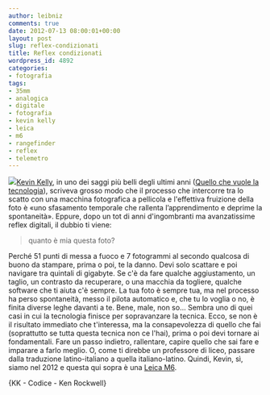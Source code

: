 ```yaml
---
author: leibniz
comments: true
date: 2012-07-13 08:00:01+00:00
layout: post
slug: reflex-condizionati
title: Reflex condizionati
wordpress_id: 4892
categories:
- fotografia
tags:
- 35mm
- analogica
- digitale
- fotografia
- kevin kelly
- leica
- m6
- rangefinder
- reflex
- telemetro
---
```


[![](http://leibniz.me/images/uploads/2012/07/sss-300x141.png)](http://leibniz.me/wp-content/uploads/2012/07/sss.png)[Kevin Kelly](http://www.kk.org/), in uno dei saggi più belli degli ultimi anni ([Quello che vuole la tecnologia](http://www.codiceedizioni.it/libri/quello-che-vuole-la-tecnologia/)), scriveva grosso modo che il processo che intercorre tra lo scatto con una macchina fotografica a pellicola e l'effettiva fruizione della foto è «uno sfasamento temporale che rallenta l’apprendimento e deprime la spontaneità». Eppure, dopo un tot di anni d'ingombranti ma avanzatissime reflex digitali, il dubbio ti viene:


> quanto è mia questa foto?


Perché 51 punti di messa a fuoco e 7 fotogrammi al secondo qualcosa di buono da stampare, prima o poi, te la danno. Devi solo scattare e poi navigare tra quintali di gigabyte. Se c'è da fare qualche aggiustamento, un taglio, un contrasto da recuperare, o una macchia da togliere, qualche software che ti aiuta c'è sempre. La tua foto è sempre tua, ma nel processo ha perso spontaneità, messo il pilota automatico e, che tu lo voglia o no, è finita diverse leghe davanti a te. Bene, male, non so... Sembra uno di quei casi in cui la tecnologia finisce per sopravanzare la tecnica. Ecco, se non è il risultato immediato che t'interessa, ma la consapevolezza di quello che fai (soprattutto se tutta questa tecnica non ce l'hai), prima o poi devi tornare ai fondamentali. Fare un passo indietro, rallentare, capire quello che sai fare e imparare a farlo meglio. O, come ti direbbe un professore di liceo, passare dalla traduzione latino-italiano a quella italiano-latino. Quindi, Kevin, sì, siamo nel 2012 e questa qui sopra è una [Leica M6](http://kenrockwell.com/leica/m6.htm).

{KK - Codice - Ken Rockwell}
